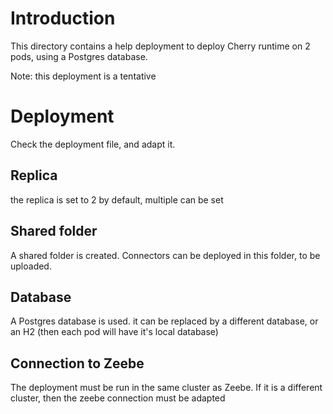 # Introduction
This directory contains a help deployment to deploy Cherry runtime on 2 pods, using a Postgres database.

Note: this deployment is a tentative


# Deployment
Check the deployment file, and adapt it.

## Replica
the replica is set to 2 by default, multiple can be set

## Shared folder
A shared folder is created. Connectors can be deployed in this folder, to be uploaded.

## Database
A Postgres database is used. it can be replaced by a different database, or an H2 (then each pod will have it's local database)

## Connection to Zeebe
The deployment must be run in the same cluster as Zeebe. If it is a different cluster, then the zeebe connection must be adapted

